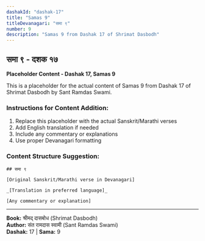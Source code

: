 ```yaml
---
dashakId: "dashak-17"
title: "Samas 9"
titleDevanagari: "समा ९"
number: 9
description: "Samas 9 from Dashak 17 of Shrimat Dasbodh"
---
```


## समा ९ - दशक १७

<!-- TODO: Add the actual Sanskrit/Marathi content here -->

**Placeholder Content - Dashak 17, Samas 9**

This is a placeholder for the actual content of Samas 9 from Dashak 17 of Shrimat Dasbodh by Sant Ramdas Swami.

### Instructions for Content Addition:
1. Replace this placeholder with the actual Sanskrit/Marathi verses
2. Add English translation if needed
3. Include any commentary or explanations
4. Use proper Devanagari formatting

### Content Structure Suggestion:
```
## समा ९

[Original Sanskrit/Marathi verse in Devanagari]

_[Translation in preferred language]_

[Any commentary or explanation]
```

---
**Book:** श्रीमद् दासबोध (Shrimat Dasbodh)  
**Author:** संत रामदास स्वामी (Sant Ramdas Swami)  
**Dashak:** 17 | **Sama:** 9
